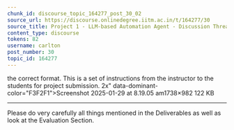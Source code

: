 ```yaml
---
chunk_id: discourse_topic_164277_post_30_02
source_url: https://discourse.onlinedegree.iitm.ac.in/t/164277/30
source_title: Project 1 - LLM-based Automation Agent - Discussion Thread [TDS Jan 2025]
content_type: discourse
tokens: 82
username: carlton
post_number: 30
topic_id: 164277
---
```


 the correct format. This is a set of instructions from the instructor to the students for project submission. 2x" data-dominant-color="F3F2F1">Screenshot 2025-01-29 at 8.19.05 am1738×982 122 KB

---

Please do very carefully all things mentioned in the Deliverables as well as look at the Evaluation Section.
